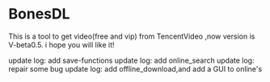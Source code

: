 # BonesDL

This is a tool to get video(free and vip) from TencentVideo ,now version is V-beta0.5.
i hope you will like it!

update log:
add save-functions
update log:
add online_search
update log:
repair some bug
update log:
add offline_download,and add a GUI to online's
